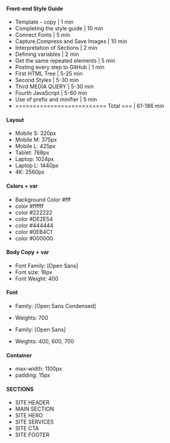 #### Front-end Style Guide ####
- Template - copy                      | 1 min
- Completing the style guide           | 10 min
- Connect Fonts                        | 5 min
- Capture,Compress and Save Images     | 10 min
- Interpretation of Sections           | 2 min
- Defining variables                   | 2 min
- Get the same repeated elements       | 5 min
- Posting every step to GitHub         | 1 min
- First HTML Tree                      | 5-25 min
- Second Styles                        | 5-30 min
- Third MEDIA QUERY                    | 5-30 min
- Fourth JavaScript                    | 5-60 min
- Use of prefix and minifier           | 5 min
- ========================== Total === | 61-186 min
#### Layout

- Mobile S: 320px
- Mobile M: 375px
- Mobile L: 425px
- Tablet: 768px
- Laptop: 1024px
- Laptop L: 1440px
- 4K: 2560px

#### Colors + var
- Background Color #fff
- color #ffffff
- color #222222
- color #DE2E54
- color #444444
- color #0EB4C1
- color #000000

#### Body Copy + var
- Font Family: [Open Sans]
- Font size: 16px
- Font Weight: 400

#### Font 
- Family: [Open Sans Condensed]
- Weights: 700

- Family: [Open Sans]
- Weights: 400, 600, 700


#### Container
- max-width: 1100px
- padding: 15px

#### SECTIONS
- SITE HEADER
- MAIN SECTION
- SITE HERO
- SITE SERVICES
- SITE CTA
- SITE FOOTER